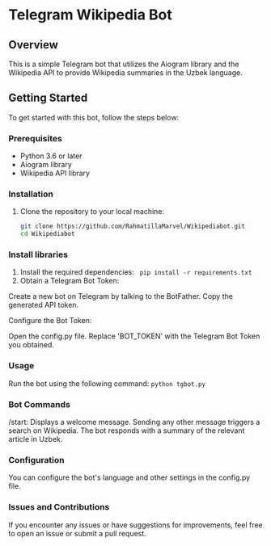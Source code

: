 # Telegram Wikipedia Bot

## Overview
This is a simple Telegram bot that utilizes the Aiogram library and the Wikipedia API to provide Wikipedia summaries in the Uzbek language.

## Getting Started
To get started with this bot, follow the steps below:

### Prerequisites
- Python 3.6 or later
- Aiogram library
- Wikipedia API library

### Installation
1. Clone the repository to your local machine:
   ```bash
   git clone https://github.com/RahmatillaMarvel/Wikipediabot.git
   cd Wikipediabot

### Install libraries
1. Install the required dependencies:
``` pip install -r requirements.txt```
2. Obtain a Telegram Bot Token:

Create a new bot on Telegram by talking to the BotFather.
Copy the generated API token.

Configure the Bot Token:

Open the config.py file.
Replace 'BOT_TOKEN' with the Telegram Bot Token you obtained.

### Usage
Run the bot using the following command:
```python tgbot.py```
### Bot Commands
/start: Displays a welcome message.
Sending any other message triggers a search on Wikipedia. The bot responds with a summary of the relevant article in Uzbek.
### Configuration
You can configure the bot's language and other settings in the config.py file.

### Issues and Contributions
If you encounter any issues or have suggestions for improvements, feel free to open an issue or submit a pull request.
